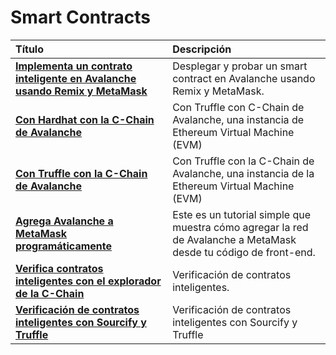 # Smart Contracts

| Título | Descripción |
| :--- | :--- |
| [**Implementa un contrato inteligente en Avalanche usando Remix y MetaMask**](deploy-a-smart-contract-on-avalanche-using-remix-and-metamask.md) | Desplegar y probar un smart contract en Avalanche usando Remix y MetaMask. |
| [**Con Hardhat con la C-Chain de Avalanche**](using-hardhat-with-the-avalanche-c-chain.md) | Con Truffle con C-Chain de Avalanche, una instancia de Ethereum Virtual Machine (EVM) |
| [**Con Truffle con la C-Chain de Avalanche**](using-truffle-with-the-avalanche-c-chain.md) | Con Truffle con la C-Chain de Avalanche, una instancia de la Ethereum Virtual Machine (EVM) |
| [**Agrega Avalanche a MetaMask programáticamente**](add-avalanche-to-metamask-programmatically.md) | Este es un tutorial simple que muestra cómo agregar la red de Avalanche a MetaMask desde tu código de front-end. |
| [**Verifica contratos inteligentes con el explorador de la C-Chain**](verify-smart-contracts.md) | Verificación de contratos inteligentes. |
| [**Verificación de contratos inteligentes con Sourcify y Truffle**](verify-smart-contracts-with-sourcify-truffle.md) | Verificación de contratos inteligentes con Sourcify y Truffle |